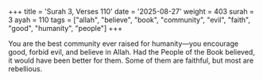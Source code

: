 +++
title = 'Surah 3, Verses 110'
date = '2025-08-27'
weight = 403
surah = 3
ayah = 110
tags = ["allah", "believe", "book", "community", "evil", "faith", "good", "humanity", "people"]
+++

You are the best community ever raised for humanity—you encourage good, forbid evil, and believe in Allah. Had the People of the Book believed, it would have been better for them. Some of them are faithful, but most are rebellious.